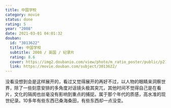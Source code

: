 ```yaml
---
title: 中国学校
category: movie
status: done
rating: 5
year: "2008"
date: 2021-03-01 04:01:32
douban:
  id: "3013622"
  title: 中国学校
  subtitle: 2008 / 英国 / 纪录片
  rating: 8.6
  cover: https://img2.doubanio.com/view/photo/m_ratio_poster/public/p2184441861.jpg
  link: https://movie.douban.com/subject/3013622/
---
```


没看没想到会是这样展开的，看过又觉得展开的再好不过，以人物的眼睛来洞察世界，除了一些刻意安排的多角度对话镜头极其突兀，其他时间不觉得自己是在看片，文化的隔阂也丝毫没有影响到重点的捕捉。属于那个年代的质感，高水准的现世纪录。10多年有些东西已桑海桑田，有些东西却一点没变。
